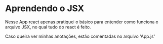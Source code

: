 # Aprendendo o JSX

Nesse App react apenas pratiquei o básico para entender como funciona o arquivo JSX, no qual tudo do react é feito.

Caso queira ver minhas anotações, estão comentadas no arquivo 'App.js'

